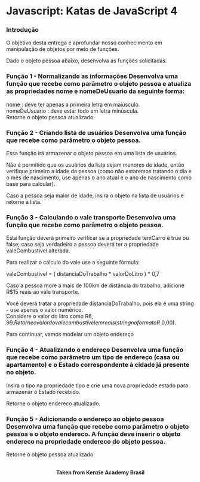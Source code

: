 <h1>Javascript: Katas de JavaScript 4</h1>

<h3>Introdução</h3>
O objetivo desta entrega é aprofundar nosso conhecimento em manipulação de objetos por meio de funções.

Dado o objeto pessoa abaixo, desenvolva as funções solicitadas.
     
<h3>Função 1 - Normalizando as informações
Desenvolva uma função que recebe como parâmetro o objeto pessoa e atualiza as propriedades nome e nomeDeUsuario da seguinte forma:</h3>

nome : deve ter apenas a primeira letra em maiúsculo.  
nomeDeUsuario : deve estar todo em letra minúscula.  
Retorne o objeto pessoa atualizado.

<h3>Função 2 - Criando lista de usuários
Desenvolva uma função que recebe como parâmetro o objeto pessoa.</h3>

Essa função irá armazenar o objeto pessoa em uma lista de usuários.

Não é permitido que os usuários da lista sejam menores de idade, então verifique primeiro a idade da pessoa (como não estaremos tratando o dia e o mês de nascimento, use apenas o ano atual e o ano de nascimento como base para calcular).

Caso a pessoa seja maior de idade, insira o objeto na lista de usuários e retorne a lista.
    
<h3>Função 3 - Calculando o vale transporte
Desenvolva uma função que recebe como parâmetro o objeto pessoa.</h3>

Esta função deverá primeiro verificar se a propriedade temCarro é true ou false; caso seja verdadeiro a pessoa deverá ter a propriedade valeCombustivel alterada.

Para realizar o cálculo do vale use a seguinte fórmula:

valeCombustivel = ( distanciaDoTrabalho * valorDoLitro ) * 0,7

Caso a pessoa more a mais de 100km de distância do trabalho, adicione R$15 reais ao vale transporte.

Você deverá tratar a propriedade distanciaDoTrabalho, pois ela é uma string - use apenas o valor numérico.  
Considere o valor do litro como R$6,99.  
Retorne o valor do vale combustível em reais (string no formato R$ 0,00).  
     
Para continuar, vamos modelar um objeto endereço
     
<h3>Função 4 - Atualizando o endereço
Desenvolva uma função que recebe como parâmetro um tipo de endereço (casa ou apartamento) e o Estado correspondente à cidade já presente no objeto.</h3>

Insira o tipo na propriedade tipo e crie uma nova propriedade estado para armazenar o Estado recebido.

Retorne o objeto endereco atualizado.
     
<h3>Função 5 - Adicionando o endereço ao objeto pessoa
Desenvolva uma função que recebe como parâmetro o objeto pessoa e o objeto endereco. A função deve inserir o objeto endereco na propriedade endereco do objeto pessoa.</h3>

Retorne o objeto pessoa atualizado.
<br>
<br>

<p align="center"><b>Taken from Kenzie Academy Brasil</b></p>

